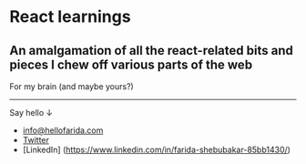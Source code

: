 # React learnings

## An amalgamation of all the react-related bits and pieces I chew off various parts of the web

For my brain (and maybe yours?)

---

Say hello ↓
* info@hellofarida.com
* [Twitter](https://twitter.com/hellofajita)
* [LinkedIn] (https://www.linkedin.com/in/farida-shebubakar-85bb1430/)
